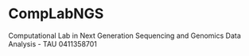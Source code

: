 # CompLabNGS
Computational Lab in Next Generation Sequencing and Genomics Data Analysis - TAU 0411358701
